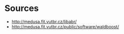 # Sources

* http://medusa.fit.vutbr.cz/libabr/
* http://medusa.fit.vutbr.cz/public/software/waldboost/
